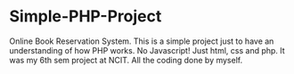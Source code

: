# Simple-PHP-Project
Online Book Reservation System. This is a simple project just to have an understanding of how PHP works. No Javascript! Just html, css and php. It was my 6th sem project at NCIT. All the coding done by myself.
